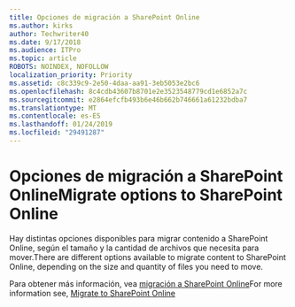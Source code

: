 ```yaml
---
title: Opciones de migración a SharePoint Online
ms.author: kirks
author: Techwriter40
ms.date: 9/17/2018
ms.audience: ITPro
ms.topic: article
ROBOTS: NOINDEX, NOFOLLOW
localization_priority: Priority
ms.assetid: c8c339c9-2e50-4daa-aa91-3eb5053e2bc6
ms.openlocfilehash: 8c4cdb43607b8701e2e3523548779cd1e6852a7c
ms.sourcegitcommit: e2864efcfb493b6e46b662b746661a61232bdba7
ms.translationtype: MT
ms.contentlocale: es-ES
ms.lasthandoff: 01/24/2019
ms.locfileid: "29491287"
---
```

# <a name="migrate-options-to-sharepoint-online"></a><span data-ttu-id="34355-102">Opciones de migración a SharePoint Online</span><span class="sxs-lookup"><span data-stu-id="34355-102">Migrate options to SharePoint Online</span></span>

<span data-ttu-id="34355-103">Hay distintas opciones disponibles para migrar contenido a SharePoint Online, según el tamaño y la cantidad de archivos que necesita para mover.</span><span class="sxs-lookup"><span data-stu-id="34355-103">There are different options available to migrate content to SharePoint Online, depending on the size and quantity of files you need to move.</span></span>
  
<span data-ttu-id="34355-104">Para obtener más información, vea [migración a SharePoint Online](https://go.microsoft.com/fwlink/?linkid-2022029)</span><span class="sxs-lookup"><span data-stu-id="34355-104">For more information see, [Migrate to SharePoint Online](https://go.microsoft.com/fwlink/?linkid-2022029)</span></span>
  

